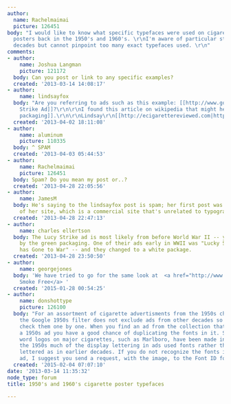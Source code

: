 ```yaml
---
author:
  name: Rachelmaimai
  picture: 126451
body: "I would like to know what specific typefaces were used on cigarette advertising
  posters back in the 1950's and 1960's. \r\nI'm aware of particular styles from those
  decades but cannot pinpoint too many exact typefaces used. \r\n"
comments:
- author:
    name: Joshua Langman
    picture: 121172
  body: Can you post or link to any specific examples?
  created: '2013-03-14 14:08:17'
- author:
    name: lindsayfox
  body: "Are you referring to ads such as this example: [[http://www.google.com/imgres?um=1&hl=en&sa=N&authuser=0&biw=1366&bih=643&tbm=isch&tbnid=P8fTijBfULiNqM:&imgrefurl=http://goretro.blogspot.com/2009/11/claims-that-went-up-in-smoke-look-at.html&docid=xliWqQ_TZNM68M&imgurl=http://4.bp.blogspot.com/_jX9QklC3G4E/SwTFmc2EK1I/AAAAAAAAB4g/qh3jxvHYqQk/s1600/Lucky%252BStrike%252Bcigarette%252Bad.jpg&w=410&h=594&ei=NQpbUZr1GcHkygHcs4DQBA&zoom=1&ved=1t:3588,r:0,s:0,i:85&iact=rc&dur=850&page=1&tbnh=175&tbnw=121&start=0&ndsp=28&tx=79&ty=30|Lucky
    Strike Ad]]?\r\n\r\nI found this article on wikipedia that might help: [[http://en.wikipedia.org/wiki/Plain_cigarette_packaging|cigarette
    packaging]].\r\n\r\nLindsay\r\n[[http://ecigarettereviewed.com|http://ecigarettereviewed.com/]]"
  created: '2013-04-02 18:11:08'
- author:
    name: aluminum
    picture: 110335
  body: ^ SPAM
  created: '2013-04-03 05:44:53'
- author:
    name: Rachelmaimai
    picture: 126451
  body: Spam? Do you mean my post or..?
  created: '2013-04-28 22:05:56'
- author:
    name: JamesM
  body: He's saying to the lindsayfox post is spam; her first post was a promotion
    of her site, which is a commercial site that's unrelated to typography.
  created: '2013-04-28 22:47:13'
- author:
    name: charles ellertson
  body: The Lucy Strike ad is most likely from before World War II -- you can tell
    by the green packaging. One of their ads early in WWII was "Lucky Strike Green
    has Gone to War" -- and they changed to a white package.
  created: '2013-04-28 23:50:50'
- author:
    name: georgejones
  body: 'We have tried to go for the same look at  <a href="http://www.realsmokefree.co.uk">Real
    Smoke Free</a> '
  created: '2015-01-28 00:54:25'
- author:
    name: donshottype
    picture: 126100
  body: "For an assortment of cigarette advertisments from the 1950s check https://www.google.ca/search?q=cigarette+advertisements+players&tbm=isch&tbo=u&source=univ&sa=X&ei=ssLRVP7WN4GwggTF04KIAw&ved=0CC4QsAQ&biw=918&bih=904#tbm=isch&q=cigarette+advertisements+1950s\r\nUnfortunately
    the Google 1950s filter does not exclude ads from other decades so you have to
    check them one by one. When you find an ad from the collection that is indeed
    a 1950s ad you have a good chance of duplicating the fonts in it. Some of the
    word logos on major cigarettes, such as Marlboro, have been made into fonts. By
    the 1950s much of the display lettering in ads used fonts rather than being hand
    lettered as in earlier decades. If you do not recognize the fonts in a particular
    ad, I suggest you send a request, with the image, to the Font ID forum at http://typophile.com/typeid\r\nDon"
  created: '2015-02-04 07:07:10'
date: '2013-03-14 11:35:32'
node_type: forum
title: 1950's and 1960's cigarette poster typefaces

---
```

